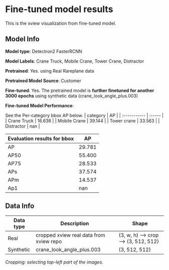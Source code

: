 

# Fine-tuned model results

This is the xview visualization from fine-tuned model.

## Model Info 

**Model type**: Detectron2 FasterRCNN

**Model Labels**: Crane Truck, Mobile Crane, Tower Crane, Distractor 

**Pretrained**: Yes. using Real Rareplane data

**Pretrained Model Source**: Customer

**Fine-tuned**: Yes. The pretrained model is **further finetuned for another 3000 epochs** using synthetic data (crane_look_angle_plus.003)

**Fine-tuned Model Performance**:

See the Per-category bbox AP below.
| category     | AP     |
| :----------- | :----- |
| Crane Truck  | 16.636 |
| Mobile Crane | 39.144 |
| Tower crane  | 33.563 |
| Distractor   | nan    |

| Evaluation results for bbox | AP     |
| --------------------------- | ------ |
| AP                          | 29.781 |
| AP50                        | 55.400 |
| AP75                        | 28.533 |
| APs                         | 37.574 |
| APm                         | 14.537 |
| Ap1                         | nan    |



## Data Info

| Data type | Description                             | Shape                                |
| --------- | --------------------------------------- | ------------------------------------ |
| Real      | cropped xview real data from xview repo | (3, w, h) --> crop --> (3, 512, 512) |
| Synthetic | crane_look_angle_plus.003               | (3, 512, 512)                        |

*Cropping: selecting top-left part of the images.*

